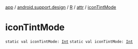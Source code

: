 [app](../../../index.md) / [android.support.design](../../index.md) / [R](../index.md) / [attr](index.md) / [iconTintMode](./icon-tint-mode.md)

# iconTintMode

`static val iconTintMode: `[`Int`](https://kotlinlang.org/api/latest/jvm/stdlib/kotlin/-int/index.html)
`static val iconTintMode: `[`Int`](https://kotlinlang.org/api/latest/jvm/stdlib/kotlin/-int/index.html)